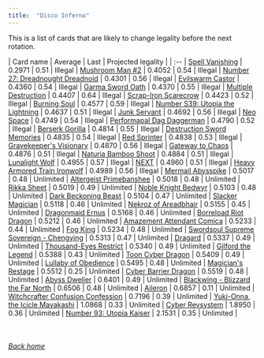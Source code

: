 ```yaml
---
title:  "Disco Inferno"
---
```


This is a list of cards that are likely to change legality before the next rotation.

| Card name | Average | Last | Projected legality |
| :-- |
[Spell Vanishing](https://db.ygoprodeck.com/card/?search=Spell%20Vanishing) | 0.2971 | 0.51 | Illegal |
[Mushroom Man #2](https://db.ygoprodeck.com/card/?search=Mushroom%20Man%20#2) | 0.4052 | 0.54 | Illegal |
[Number 27: Dreadnought Dreadnoid](https://db.ygoprodeck.com/card/?search=Number%2027:%20Dreadnought%20Dreadnoid) | 0.4301 | 0.56 | Illegal |
[Evilswarm Castor](https://db.ygoprodeck.com/card/?search=Evilswarm%20Castor) | 0.4360 | 0.54 | Illegal |
[Garma Sword Oath](https://db.ygoprodeck.com/card/?search=Garma%20Sword%20Oath) | 0.4370 | 0.55 | Illegal |
[Multiple Destruction](https://db.ygoprodeck.com/card/?search=Multiple%20Destruction) | 0.4407 | 0.64 | Illegal |
[Scrap-Iron Scarecrow](https://db.ygoprodeck.com/card/?search=Scrap-Iron%20Scarecrow) | 0.4423 | 0.52 | Illegal |
[Burning Soul](https://db.ygoprodeck.com/card/?search=Burning%20Soul) | 0.4577 | 0.59 | Illegal |
[Number S39: Utopia the Lightning](https://db.ygoprodeck.com/card/?search=Number%20S39:%20Utopia%20the%20Lightning) | 0.4637 | 0.51 | Illegal |
[Junk Servant](https://db.ygoprodeck.com/card/?search=Junk%20Servant) | 0.4692 | 0.56 | Illegal |
[Neo Space](https://db.ygoprodeck.com/card/?search=Neo%20Space) | 0.4749 | 0.54 | Illegal |
[Performapal Dag Daggerman](https://db.ygoprodeck.com/card/?search=Performapal%20Dag%20Daggerman) | 0.4790 | 0.52 | Illegal |
[Berserk Gorilla](https://db.ygoprodeck.com/card/?search=Berserk%20Gorilla) | 0.4814 | 0.55 | Illegal |
[Destruction Sword Memories](https://db.ygoprodeck.com/card/?search=Destruction%20Sword%20Memories) | 0.4835 | 0.54 | Illegal |
[Red Sprinter](https://db.ygoprodeck.com/card/?search=Red%20Sprinter) | 0.4838 | 0.53 | Illegal |
[Gravekeeper's Visionary](https://db.ygoprodeck.com/card/?search=Gravekeeper's%20Visionary) | 0.4870 | 0.56 | Illegal |
[Gateway to Chaos](https://db.ygoprodeck.com/card/?search=Gateway%20to%20Chaos) | 0.4876 | 0.51 | Illegal |
[Naturia Bamboo Shoot](https://db.ygoprodeck.com/card/?search=Naturia%20Bamboo%20Shoot) | 0.4884 | 0.51 | Illegal |
[Lunalight Wolf](https://db.ygoprodeck.com/card/?search=Lunalight%20Wolf) | 0.4955 | 0.57 | Illegal |
[NEXT](https://db.ygoprodeck.com/card/?search=NEXT) | 0.4960 | 0.51 | Illegal |
[Heavy Armored Train Ironwolf](https://db.ygoprodeck.com/card/?search=Heavy%20Armored%20Train%20Ironwolf) | 0.4989 | 0.56 | Illegal |
[Mermail Abysspike](https://db.ygoprodeck.com/card/?search=Mermail%20Abysspike) | 0.5017 | 0.48 | Unlimited |
[Altergeist Primebanshee](https://db.ygoprodeck.com/card/?search=Altergeist%20Primebanshee) | 0.5018 | 0.48 | Unlimited |
[Rikka Sheet](https://db.ygoprodeck.com/card/?search=Rikka%20Sheet) | 0.5019 | 0.49 | Unlimited |
[Noble Knight Bedwyr](https://db.ygoprodeck.com/card/?search=Noble%20Knight%20Bedwyr) | 0.5103 | 0.48 | Unlimited |
[Dark Beckoning Beast](https://db.ygoprodeck.com/card/?search=Dark%20Beckoning%20Beast) | 0.5104 | 0.47 | Unlimited |
[Slacker Magician](https://db.ygoprodeck.com/card/?search=Slacker%20Magician) | 0.5118 | 0.46 | Unlimited |
[Nekroz of Areadbhair](https://db.ygoprodeck.com/card/?search=Nekroz%20of%20Areadbhair) | 0.5155 | 0.45 | Unlimited |
[Dragonmaid Ernus](https://db.ygoprodeck.com/card/?search=Dragonmaid%20Ernus) | 0.5168 | 0.46 | Unlimited |
[Borreload Riot Dragon](https://db.ygoprodeck.com/card/?search=Borreload%20Riot%20Dragon) | 0.5212 | 0.46 | Unlimited |
[Amazement Attendant Comica](https://db.ygoprodeck.com/card/?search=Amazement%20Attendant%20Comica) | 0.5233 | 0.44 | Unlimited |
[Fog King](https://db.ygoprodeck.com/card/?search=Fog%20King) | 0.5234 | 0.48 | Unlimited |
[Swordsoul Supreme Sovereign - Chengying](https://db.ygoprodeck.com/card/?search=Swordsoul%20Supreme%20Sovereign%20-%20Chengying) | 0.5313 | 0.47 | Unlimited |
[Dragard](https://db.ygoprodeck.com/card/?search=Dragard) | 0.5337 | 0.49 | Unlimited |
[Thousand-Eyes Restrict](https://db.ygoprodeck.com/card/?search=Thousand-Eyes%20Restrict) | 0.5340 | 0.49 | Unlimited |
[Gilford the Legend](https://db.ygoprodeck.com/card/?search=Gilford%20the%20Legend) | 0.5388 | 0.43 | Unlimited |
[Toon Cyber Dragon](https://db.ygoprodeck.com/card/?search=Toon%20Cyber%20Dragon) | 0.5409 | 0.49 | Unlimited |
[Lullaby of Obedience](https://db.ygoprodeck.com/card/?search=Lullaby%20of%20Obedience) | 0.5495 | 0.48 | Unlimited |
[Magician's Restage](https://db.ygoprodeck.com/card/?search=Magician's%20Restage) | 0.5512 | 0.25 | Unlimited |
[Cyber Barrier Dragon](https://db.ygoprodeck.com/card/?search=Cyber%20Barrier%20Dragon) | 0.5519 | 0.48 | Unlimited |
[Abyss Dweller](https://db.ygoprodeck.com/card/?search=Abyss%20Dweller) | 0.6401 | 0.49 | Unlimited |
[Blackwing - Blizzard the Far North](https://db.ygoprodeck.com/card/?search=Blackwing%20-%20Blizzard%20the%20Far%20North) | 0.6506 | 0.48 | Unlimited |
[Aileron](https://db.ygoprodeck.com/card/?search=Aileron) | 0.6857 | 0.11 | Unlimited |
[Witchcrafter Confusion Confession](https://db.ygoprodeck.com/card/?search=Witchcrafter%20Confusion%20Confession) | 0.7196 | 0.39 | Unlimited |
[Yuki-Onna, the Icicle Mayakashi](https://db.ygoprodeck.com/card/?search=Yuki-Onna,%20the%20Icicle%20Mayakashi) | 1.0868 | 0.33 | Unlimited |
[Cyber Revsystem](https://db.ygoprodeck.com/card/?search=Cyber%20Revsystem) | 1.8950 | 0.36 | Unlimited |
[Number 93: Utopia Kaiser](https://db.ygoprodeck.com/card/?search=Number%2093:%20Utopia%20Kaiser) | 2.1531 | 0.35 | Unlimited |

<br>

###### [Back home](index)